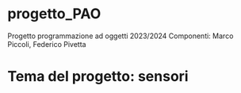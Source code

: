 # progetto_PAO
Progetto programmazione ad oggetti 2023/2024
Componenti: Marco Piccoli, Federico Pivetta
# Tema del progetto: sensori 

